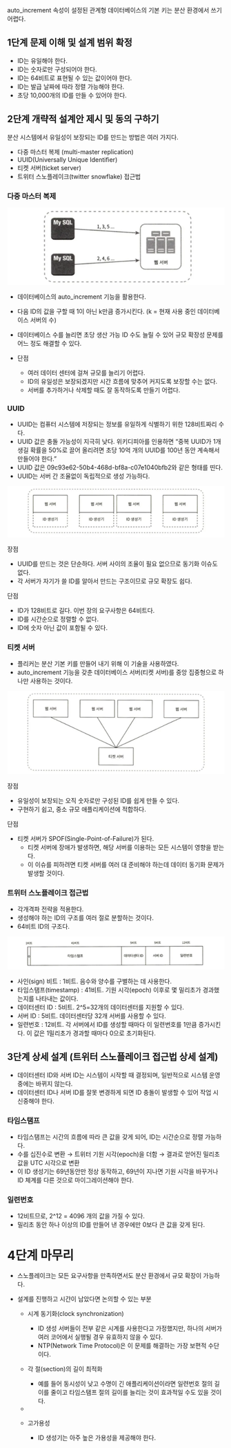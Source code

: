 auto_increment 속성이 설정된 관계형 데이터베이스의 기본 키는 분산 환경에서 쓰기 어렵다.

## 1단계 문제 이해 및 설계 범위 확정

- ID는 유일해야 한다.
- ID는 숫자로만 구성되어야 한다.
- ID는 64비트로 표현될 수 있는 값이어야 한다.
- ID는 발급 날짜에 따라 정렬 가능해야 한다.
- 초당 10,000개의 ID를 만들 수 있어야 한다.

## 2단계 개략적 설계안 제시 및 동의 구하기

분산 시스템에서 유일성이 보장되는 ID를 만드는 방법은 여러 가지다.

- 다중 마스터 복제 (multi-master replication)
- UUID(Universally Unique Identifier)
- 티켓 서버(ticket server)
- 트위터 스노플레이크(twitter snowflake) 접근법

### 다중 마스터 복제

![](./images/07_image01.png)

- 데이터베이스의 auto_increment 기능을 활용한다. 
- 다음 ID의 값을 구할 때 1이 아닌 k만큼 증가시킨다. (k = 현재 사용 중인 데이터베이스 서버의 수) 
- 데이터베이스 수를 늘리면 초당 생산 가능 ID 수도 늘릴 수 있어 규모 확장성 문제를 어느 정도 해결할 수 있다.

- 단점
  - 여러 데이터 센터에 걸쳐 규모를 늘리기 어렵다.
  - ID의 유일성은 보장되겠지만 시간 흐름에 맞추어 커지도록 보장할 수는 없다.
  - 서버를 추가하거나 삭제할 때도 잘 동작하도록 만들기 어렵다.

### UUID

- UUID는 컴퓨터 시스템에 저장되는 정보를 유일하게 식별하기 위한 128비트짜리 수다. 
- UUID 값은 충돌 가능성이 지극히 낮다. 위키디피아를 인용하면 “중복 UUID가 1개 생길 확률을 50%로 끌어 올리려면 초당 10억 개의 UUID를 100년 동안 계속해서 만들어야 한다.” 
- UUID 값은 09c93e62-50b4-468d-bf8a-c07e1040bfb2와 같은 형태를 띤다. 
- UUID는 서버 간 조율없이 독립적으로 생성 가능하다.

![](./images/07_image02.png)

장점

- UUID를 만드는 것은 단순하다. 서버 사이의 조율이 필요 없으므로 동기화 이슈도 없다.
- 각 서버가 자기가 쓸 ID를 알아서 만드는 구조이므로 규모 확장도 쉽다.

단점

- ID가 128비트로 길다. 이번 장의 요구사항은 64비트다.
- ID를 시간순으로 정렬할 수 없다.
- ID에 숫자 아닌 값이 포함될 수 있다.

### 티켓 서버

- 플리커는 분산 기본 키를 만들어 내기 위해 이 기술을 사용하였다.
- auto_increment 기능을 갖춘 데이터베이스 서버(티켓 서버)를 중앙 집중형으로 하나만 사용하는 것이다.

![](./images/07_image03.png)

장점

- 유일성이 보장되는 오직 숫자로만 구성된 ID를 쉽게 만들 수 있다.
- 구현하기 쉽고, 중소 규모 애플리케이션에 적합하다.

단점

- 티켓 서버가 SPOF(Single-Point-of-Failure)가 된다. 
  - 티켓 서버에 장애가 발생하면, 해당 서버를 이용하는 모든 시스템이 영향을 받는다. 
  - 이 이슈를 피하려면 티켓 서버를 여러 대 준비해야 하는데 데이터 동기화 문제가 발생할 것이다.

### 트위터 스노플레이크 접근법

- 각개격파 전략을 적용한다. 
- 생성해야 하는 ID의 구조를 여러 절로 분할하는 것이다. 
- 64비트 ID의 구조다.

![](./images/07_image04.png)

- 사인(sign) 비트 : 1비트. 음수와 양수를 구별하는 데 사용한다.
- 타임스탬프(timestamp) : 41비트. 기원 시각(epoch) 이후로 몇 밀리초가 경과했는지를 나타내는 값이다.
- 데이터센터 ID : 5비트. 2^5=32개의 데이터센터를 지원할 수 있다.
- 서버 ID : 5비트. 데이터센터당 32개 서버를 사용할 수 있다.
- 일련번호 : 12비트. 각 서버에서 ID를 생성할 때마다 이 일련번호를 1만큼 증가시킨다. 이 값은 1밀리초가 경과할 때마다 0으로 초기화된다.

## 3단계 상세 설계 (트위터 스노플레이크 접근법 상세 설계)

- 데이터센터 ID와 서버 ID는 시스템이 시작할 때 결정되며, 일반적으로 시스템 운영 중에는 바뀌지 않는다. 
- 데이터센터 ID나 서버 ID를 잘못 변경하게 되면 ID 충돌이 발생할 수 있어 작업 시 신중해야 한다. 

### 타임스탬프

- 타임스탬프는 시간의 흐름에 따라 큰 값을 갖게 되어, ID는 시간순으로 정렬 가능하다.
- 수를 십진수로 변환 → 트위터 기원 시각(epoch)을 더함 → 결과로 얻어진 밀리초 값을 UTC 시각으로 변환
- 이 ID 생성기는 69년동안만 정상 동작하고, 69년이 지나면 기원 시각을 바꾸거나 ID 체계를 다른 것으로 마이그레이션해야 한다.

### 일련번호

- 12비트므로, 2^12 = 4096 개의 값을 가질 수 있다. 
- 밀리초 동안 하나 이상의 ID를 만들어 낸 경우에만 0보다 큰 값을 갖게 된다.

# 4단계 마무리

- 스노플레이크는 모든 요구사항을 만족하면서도 분산 환경에서 규모 확장이 가능하다.

- 설계를 진행하고 시간이 남았다면 논의할 수 있는 부분

  - 시계 동기화(clock synchronization)  
    - ID 생성 서버들이 전부 같은 시계를 사용한다고 가정했지만, 하나의 서버가 여러 코어에서 실행될 경우 유효하지 않을 수 있다. 
    - NTP(Network Time Protocol)은 이 문제를 해결하는 가장 보편적 수단이다.

  - 각 절(section)의 길이 최적화
    - 예를 들어 동시성이 낮고 수명이 긴 애플리케이션이라면 일련번호 절의 길이를 줄이고 타임스탬프 절의 길이를 늘리는 것이 효과적일 수도 있을 것이다.
  - 
  - 고가용성 
    - ID 생성기는 아주 높은 가용성을 제공해야 한다.